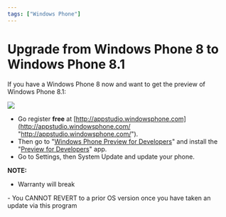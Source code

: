 ```yaml
---
tags: ["Windows Phone"]
---
```


# Upgrade from  Windows Phone 8  to Windows Phone 8.1

If you have a Windows Phone 8 now and want to get the preview of Windows Phone 8.1:

![](http://cdn.marketplaceimages.windowsphone.com/v8/images/55f7d31d-6813-4edb-a656-15a394c4aa39?imageType=ws_icon_large)

- Go register **free** at [http://appstudio.windowsphone.com](http://appstudio.windowsphone.com/ "http://appstudio.windowsphone.com/").
- Then go to "[Windows Phone Preview for Developers](https://dev.windowsphone.com/en-us/develop/devpreview)" and install the "[Preview for Developers](https://go.microsoft.com/fwlink/p/?LinkId=324357)" app.
- Go to Settings, then System Update and update your phone.

**NOTE:**

- Warranty will break

- You CANNOT REVERT to a prior OS version once you have taken an update via this program
